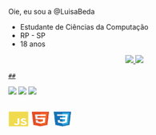  Oie, eu sou a  @LuisaBeda
 - Estudante de Ciências da Computação 
 - RP - SP 
 - 18 anos 

<div align="center">
  <a href="https://github.com/LuisaBeda">
  <img height="180em" src="https://github-readme-stats.vercel.app/api?username=LuisaBeda&show_icons=true&theme=panda&include_all_commits=true&count_private=true"/>
   <img height="150em" src="https://github-readme-stats.vercel.app/api/top-langs/?username=LuisaBeda&layout=compact&langs_count=7&theme=panda"/>
</div>
 
    ##
 
<div> 
 
  <a href="https://instagram.com/LuisaaBeda" target="_blank"><img src="https://img.shields.io/badge/-Instagram-%23E4405F?style=for-the-badge&logo=instagram&logoColor=white" target="_blank"></a>
  <a href = "mailto:luisabeda@gmail.com"><img src="https://img.shields.io/badge/-Gmail-%23333?style=for-the-badge&logo=gmail&logoColor=white" target="_blank"></a>
  <a href="https://www.linkedin.com/in/luisa-de-souza-beda" target="_blank"><img src="https://img.shields.io/badge/-LinkedIn-%230077B5?style=for-the-badge&logo=linkedin&logoColor=white" target="_blank"></a> 
  </div> 

 <div style="display: inline_block"><br>
  <img align="center" alt="Rafa-Js" height="30" width="40" src="https://raw.githubusercontent.com/devicons/devicon/master/icons/javascript/javascript-plain.svg">
  <img align="center" alt="Rafa-HTML" height="30" width="40" src="https://raw.githubusercontent.com/devicons/devicon/master/icons/html5/html5-original.svg">
  <img align="center" alt="Rafa-CSS" height="30" width="40" src="https://raw.githubusercontent.com/devicons/devicon/master/icons/css3/css3-original.svg">

</div>

